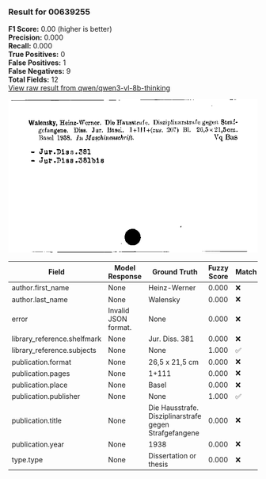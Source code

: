 ### Result for 00639255
**F1 Score:** 0.00 (higher is better)<br>**Precision:** 0.000<br>**Recall:** 0.000<br>**True Positives:** 0<br>**False Positives:** 1<br>**False Negatives:** 9<br>**Total Fields:** 12<br>[View raw result from qwen/qwen3-vl-8b-thinking](https://github.com/RISE-UNIBAS/humanities_data_benchmark/blob/main/results/2025-10-17/T0247/request_T0247_00639255.json)

<img src="https://github.com/RISE-UNIBAS/humanities_data_benchmark/blob/main/benchmarks/zettelkatalog/images/00639255.jpg?raw=true" alt="00639255" width="600px">

| Field | Model Response | Ground Truth | Fuzzy Score | Match |
|-------|----------------|--------------|-------------|-------|
| author.first_name | None | Heinz-Werner | 0.000 | ❌ |
| author.last_name | None | Walensky | 0.000 | ❌ |
| error | Invalid JSON format. | None | 0.000 | ❌ |
| library_reference.shelfmark | None | Jur. Diss. 381 | 0.000 | ❌ |
| library_reference.subjects | None | None | 1.000 | ✅ |
| publication.format | None | 26,5 x 21,5 cm | 0.000 | ❌ |
| publication.pages | None | 1+111 | 0.000 | ❌ |
| publication.place | None | Basel | 0.000 | ❌ |
| publication.publisher | None | None | 1.000 | ✅ |
| publication.title | None | Die Hausstrafe. Disziplinarstrafe gegen Strafgefangene | 0.000 | ❌ |
| publication.year | None | 1938 | 0.000 | ❌ |
| type.type | None | Dissertation or thesis | 0.000 | ❌ |
